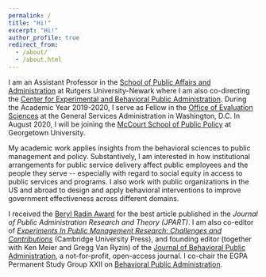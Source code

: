 ```yaml
---
permalink: /
title: "Hi!"
excerpt: "Hi!"
author_profile: true
redirect_from: 
  - /about/
  - /about.html
---
```


I am an Assistant Professor in the <a href="https://spaa.newark.rutgers.edu" target="_blank">School of Public Affairs and Administration</a> at Rutgers University-Newark where I am also co-directing the <a href="https://spaa.newark.rutgers.edu/cebpa" target="_blank">Center for Experimental and Behavioral Public Administration</a>.  During the Academic Year 2019-2020, I serve as Fellow in the <a href="https://oes.gsa.gov" target="_blank">Office of Evaluation Sciences</a> at the General Services Administration in Washington, D.C.  In August 2020, I will be joining the <a href="https://mccourt.georgetown.edu" target="_blank">McCourt School of Public Policy</a> at Georgetown University.

My academic work applies insights from the behavioral sciences to public management and policy.  Substantively, I am interested in how institutional arrangements for public service delivery affect public employees and the people they serve -- especially with regard to social equity in access to public services and programs.  I also work with public organizations in the US and abroad to design and apply behavioral interventions to improve government effectiveness across different domains. 

I received the <a href="https://pmranet.org/awards/" target="_blank">Beryl Radin Award</a> for the best article published in the *Journal of Public Administration Research and Theory (JPART)*. I am also co-editor of <a href="https://www.cambridge.org/core/books/experiments-in-public-management-research/8DB826A84D228568AAEC69732C72F1EC" target="_blank">*Experiments In Public Management Research: Challenges and Contributions*</a> (Cambridge University Press), and founding editor (together with Ken Meier and Gregg Van Ryzin) of the <a href="http://www.journal-bpa.org" target="_blank">Journal of Behavioral Public Administration</a>, a not-for-profit, open-access journal.  I co-chair the EGPA Permanent Study Group XXII on <a href="https://egpa.iias-iisa.org/EGPA_STUDY_GROUPS.php" target="_blank">Behavioral Public Administration</a>.
